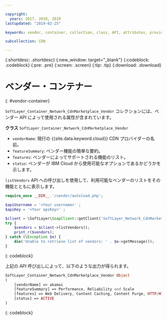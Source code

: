 ```yaml
---

copyright:
  years: 2017, 2018, 2019
lastupdated: "2019-02-25"

keywords: vendor, container, collection, class, API, attributes, provider

subcollection: CDN

---
```


{:shortdesc: .shortdesc}
{:new_window: target="_blank"}
{:codeblock: .codeblock}
{:pre: .pre}
{:screen: .screen}
{:tip: .tip}
{:download: .download}

# ベンダー・コンテナー
{: #vendor-container}

`SoftLayer_Container_Network_CdnMarketplace_Vendor` コレクションには、ベンダー API によって使用される属性が含まれています。


**クラス** `SoftLayer_Container_Network_CdnMarketplace_Vendor`  
* `vendorName`: 現行の {{site.data.keyword.cloud}} CDN プロバイダーの名前。  
* `featureSummary`: ベンダー機能の簡単な要約。  
* `features`: ベンダーによってサポートされる機能のリスト。  
* `status`: ベンダーが IBM Cloud から使用可能なオプションであるかどうかを示します。


`listVendors` API への呼び出しを使用して、利用可能なベンダーのリストをその機能とともに表示します。

```php
require_once __DIR__.'/vendor/autoload.php';

$apiUsername = '<Your username>' ;
$apiKey = '<Your apiKey>' ;

$client = \SoftLayer\SoapClient::getClient('SoftLayer_Network_CdnMarketplace_Vendor', null, $apiUsername, $apiKey);
try {
    $vendors = $client->listVendors();
    print_r($vendors);
} catch (\Exception $e) {
    die('Unable to retrieve list of vendors: ' . $e->getMessage());
}
```
{: codeblock}

上記の API 呼び出しによって、以下のような出力が得られます。

```php
SoftLayer_Container_Network_CdnMarketplace_Vendor Object
(
    [vendorName] => akamai
    [featureSummary] => Performance, Reliability and Scale
    [features] => Web Delivery, Content Caching, Content Purge, HTTP/HTTPS Support
    [status] => ACTIVE
)
```
{: codeblock}
